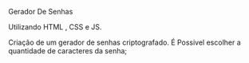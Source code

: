 <h>Gerador De Senhas<h>

Utilizando HTML , CSS e JS.

Criação de um gerador de senhas criptografado.
É Possivel escolher a quantidade de caracteres da senha;
